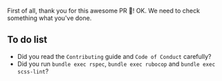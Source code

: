 First of all, thank you for this awesome PR :blue_heart:! OK. We need to check something what you've done.

## To do list

<!-- When you delete this section, you accept Mağara's codebase standards -->

- Did you read the `Contributing` guide and `Code of Conduct` carefully?
- Did you run `bundle exec rspec`, `bundle exec rubocop` and `bundle exec scss-lint`?
